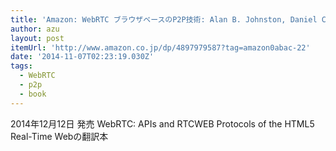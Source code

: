 ```yaml
---
title: 'Amazon: WebRTC ブラウザベースのP2P技術: Alan B. Johnston, Daniel C. Burnett, 日本電信電話株式会社 内田直樹(監訳)'
author: azu
layout: post
itemUrl: 'http://www.amazon.co.jp/dp/4897979587?tag=amazon0abac-22'
date: '2014-11-07T02:23:19.030Z'
tags:
  - WebRTC
  - p2p
  - book
---
```

2014年12月12日 発売
WebRTC: APIs and RTCWEB Protocols of the HTML5 Real-Time Webの翻訳本
